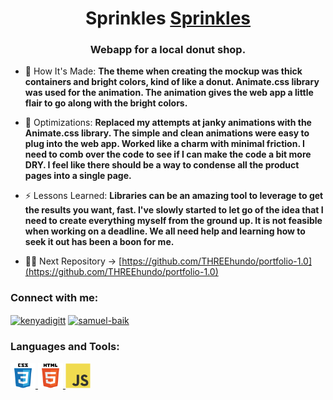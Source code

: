 <h1 align="center">Sprinkles <a href="https://donut-sprinkles.netlify.app/index.html">Sprinkles</a></h1>
<h3 align="center">Webapp for a local donut shop.</h3>

- 🔭 How It's Made: **The theme when creating the mockup was thick containers and bright colors, kind of like a donut. Animate.css library was used for the animation. The animation gives the web app a little flair to go along with the bright colors.**

- 🌱 Optimizations: **Replaced my attempts at janky animations with the Animate.css library. The simple and clean animations were easy to plug into the web app. Worked like a charm with minimal friction. I need to comb over the code to see if I can make the code a bit more DRY. I feel like there should be a way to condense all the product pages into a single page.**

- ⚡ Lessons Learned: **Libraries can be an amazing tool to leverage to get the results you want, fast. I've slowly started to let go of the idea that I need to create everything myself from the ground up. It is not feasible when working on a deadline. We all need help and learning how to seek it out has been a boon for me.**

- 👨‍💻 Next Repository -> [https://github.com/THREEhundo/portfolio-1.0](https://github.com/THREEhundo/portfolio-1.0)

<h3 align="left">Connect with me:</h3>
<p align="left">
<a href="https://twitter.com/kenyadigitt" target="blank"><img align="center" src="https://raw.githubusercontent.com/rahuldkjain/github-profile-readme-generator/master/src/images/icons/Social/twitter.svg" alt="kenyadigitt" height="30" width="40" /></a>
<a href="https://linkedin.com/in/samuel-baik" target="blank"><img align="center" src="https://raw.githubusercontent.com/rahuldkjain/github-profile-readme-generator/master/src/images/icons/Social/linked-in-alt.svg" alt="samuel-baik" height="30" width="40" /></a>
</p>

<h3 align="left">Languages and Tools:</h3>
<p align="left"> <a href="https://www.w3schools.com/css/" target="_blank" rel="noreferrer"> <img src="https://raw.githubusercontent.com/devicons/devicon/master/icons/css3/css3-original-wordmark.svg" alt="css3" width="40" height="40"/> </a> <a href="https://www.w3.org/html/" target="_blank" rel="noreferrer"> <img src="https://raw.githubusercontent.com/devicons/devicon/master/icons/html5/html5-original-wordmark.svg" alt="html5" width="40" height="40"/> </a> <a href="https://developer.mozilla.org/en-US/docs/Web/JavaScript" target="_blank" rel="noreferrer"> <img src="https://raw.githubusercontent.com/devicons/devicon/master/icons/javascript/javascript-original.svg" alt="javascript" width="40" height="40"/> </a> </p>

